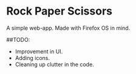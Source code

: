 Rock Paper Scissors
===================

A simple web-app. Made with Firefox OS in mind.

##TODO:

* Improvement in UI.
* Adding icons.
* Cleaning up clutter in the code.

